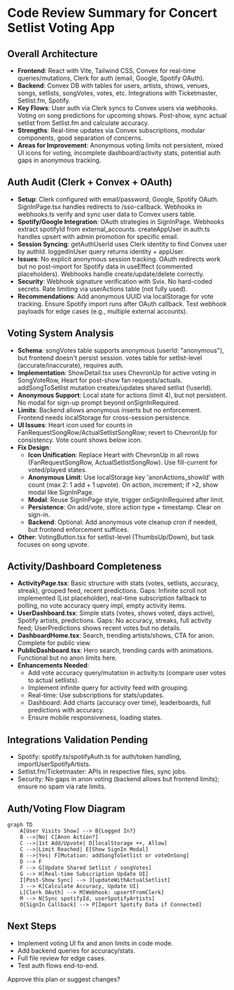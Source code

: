 # Code Review Summary for Concert Setlist Voting App

## Overall Architecture
- **Frontend**: React with Vite, Tailwind CSS, Convex for real-time queries/mutations, Clerk for auth (email, Google, Spotify OAuth).
- **Backend**: Convex DB with tables for users, artists, shows, venues, songs, setlists, songVotes, votes, etc. Integrations with Ticketmaster, Setlist.fm, Spotify.
- **Key Flows**: User auth via Clerk syncs to Convex users via webhooks. Voting on song predictions for upcoming shows. Post-show, sync actual setlist from Setlist.fm and calculate accuracy.
- **Strengths**: Real-time updates via Convex subscriptions, modular components, good separation of concerns.
- **Areas for Improvement**: Anonymous voting limits not persistent, mixed UI icons for voting, incomplete dashboard/activity stats, potential auth gaps in anonymous tracking.

## Auth Audit (Clerk + Convex + OAuth)
- **Setup**: Clerk configured with email/password, Google, Spotify OAuth. SignInPage.tsx handles redirects to /sso-callback. Webhooks in webhooks.ts verify and sync user data to Convex users table.
- **Spotify/Google Integration**: OAuth strategies in SignInPage. Webhooks extract spotifyId from external_accounts. createAppUser in auth.ts handles upsert with admin promotion for specific email.
- **Session Syncing**: getAuthUserId uses Clerk identity to find Convex user by authId. loggedInUser query returns identity + appUser.
- **Issues**: No explicit anonymous session tracking. OAuth redirects work but no post-import for Spotify data in useEffect (commented placeholders). Webhooks handle create/update/delete correctly.
- **Security**: Webhook signature verification with Svix. No hard-coded secrets. Rate limiting via userActions table (not fully used).
- **Recommendations**: Add anonymous UUID via localStorage for vote tracking. Ensure Spotify import runs after OAuth callback. Test webhook payloads for edge cases (e.g., multiple external accounts).

## Voting System Analysis
- **Schema**: songVotes table supports anonymous (userId: "anonymous"), but frontend doesn't persist session. votes table for setlist-level (accurate/inaccurate), requires auth.
- **Implementation**: ShowDetail.tsx uses ChevronUp for active voting in SongVoteRow, Heart for post-show fan requests/actuals. addSongToSetlist mutation creates/updates shared setlist (!userId).
- **Anonymous Support**: Local state for actions (limit 4), but not persistent. No modal for sign-up prompt beyond onSignInRequired.
- **Limits**: Backend allows anonymous inserts but no enforcement. Frontend needs localStorage for cross-session persistence.
- **UI Issues**: Heart icon used for counts in FanRequestSongRow/ActualSetlistSongRow; revert to ChevronUp for consistency. Vote count shows below icon.
- **Fix Design**:
  - **Icon Unification**: Replace Heart with ChevronUp in all rows (FanRequestSongRow, ActualSetlistSongRow). Use fill-current for voted/played states.
  - **Anonymous Limit**: Use localStorage key 'anonActions_showId' with count (max 2: 1 add + 1 upvote). On action, increment; if >2, show modal like SignInPage.
  - **Modal**: Reuse SignInPage style, trigger onSignInRequired after limit.
  - **Persistence**: On add/vote, store action type + timestamp. Clear on sign-in.
  - **Backend**: Optional: Add anonymous vote cleanup cron if needed, but frontend enforcement suffices.
- **Other**: VotingButton.tsx for setlist-level (ThumbsUp/Down), but task focuses on song upvote.

## Activity/Dashboard Completeness
- **ActivityPage.tsx**: Basic structure with stats (votes, setlists, accuracy, streak), grouped feed, recent predictions. Gaps: Infinite scroll not implemented (List placeholder), real-time subscription fallback to polling, no vote accuracy query impl, empty activity items.
- **UserDashboard.tsx**: Simple stats (votes, shows voted, days active), Spotify artists, predictions. Gaps: No accuracy, streaks, full activity feed; UserPredictions shows recent votes but no details.
- **DashboardHome.tsx**: Search, trending artists/shows, CTA for anon. Complete for public view.
- **PublicDashboard.tsx**: Hero search, trending cards with animations. Functional but no anon limits here.
- **Enhancements Needed**:
  - Add vote accuracy query/mutation in activity.ts (compare user votes to actual setlists).
  - Implement infinite query for activity feed with grouping.
  - Real-time: Use subscriptions for stats/updates.
  - Dashboard: Add charts (accuracy over time), leaderboards, full predictions with accuracy.
  - Ensure mobile responsiveness, loading states.

## Integrations Validation Pending
- Spotify: spotify.ts/spotifyAuth.ts for auth/token handling, importUserSpotifyArtists.
- Setlist.fm/Ticketmaster: APIs in respective files, sync jobs.
- Security: No gaps in anon voting (backend allows but frontend limits); ensure no spam via rate limits.

## Auth/Voting Flow Diagram
```mermaid
graph TD
    A[User Visits Show] --> B{Logged In?}
    B -->|No| C[Anon Action?]
    C -->|1st Add/Upvote| D[localStorage ++, Allow]
    C -->|Limit Reached| E[Show SignIn Modal]
    B -->|Yes| F[Mutation: addSongToSetlist or voteOnSong]
    D --> F
    F --> G[Update Shared Setlist / songVotes]
    G --> H[Real-time Subscription Update UI]
    I[Post-Show Sync] --> J[updateWithActualSetlist]
    J --> K[Calculate Accuracy, Update UI]
    L[Clerk OAuth] --> M[Webhook: upsertFromClerk]
    M --> N[Sync spotifyId, userSpotifyArtists]
    O[SignIn Callback] --> P[Import Spotify Data if Connected]
```

## Next Steps
- Implement voting UI fix and anon limits in code mode.
- Add backend queries for accuracy/stats.
- Full file review for edge cases.
- Test auth flows end-to-end.

Approve this plan or suggest changes?